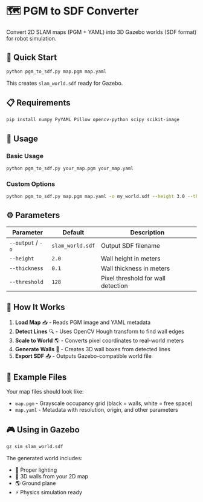 # :world_map: PGM to SDF Converter

Convert 2D SLAM maps (PGM + YAML) into 3D Gazebo worlds (SDF format) for robot simulation.

## :rocket: Quick Start

```bash
python pgm_to_sdf.py map.pgm map.yaml
```

This creates `slam_world.sdf` ready for Gazebo.

## :clipboard: Requirements

```bash
pip install numpy PyYAML Pillow opencv-python scipy scikit-image
```

## :dart: Usage

### Basic Usage
```bash
python pgm_to_sdf.py your_map.pgm your_map.yaml
```

### Custom Options
```bash
python pgm_to_sdf.py map.pgm map.yaml -o my_world.sdf --height 3.0 --thickness 0.2 --threshold 100
```

## :gear: Parameters

| Parameter | Default | Description |
|-----------|---------|-------------|
| `--output` / `-o` | `slam_world.sdf` | Output SDF filename |
| `--height` | `2.0` | Wall height in meters |
| `--thickness` | `0.1` | Wall thickness in meters |
| `--threshold` | `128` | Pixel threshold for wall detection |

## :wrench: How It Works

1. **Load Map** :inbox_tray: - Reads PGM image and YAML metadata
2. **Detect Lines** :mag: - Uses OpenCV Hough transform to find wall edges
3. **Scale to World** :earth_americas: - Converts pixel coordinates to real-world meters
4. **Generate Walls** :bricks: - Creates 3D wall boxes from detected lines
5. **Export SDF** :outbox_tray: - Outputs Gazebo-compatible world file

## :file_folder: Example Files

Your map files should look like:
- `map.pgm` - Grayscale occupancy grid (black = walls, white = free space)
- `map.yaml` - Metadata with resolution, origin, and other parameters

## :video_game: Using in Gazebo

```bash
gz sim slam_world.sdf
```

The generated world includes:
- :sunrise: Proper lighting
- :office: 3D walls from your 2D map  
- :earth_americas: Ground plane
- :zap: Physics simulation ready